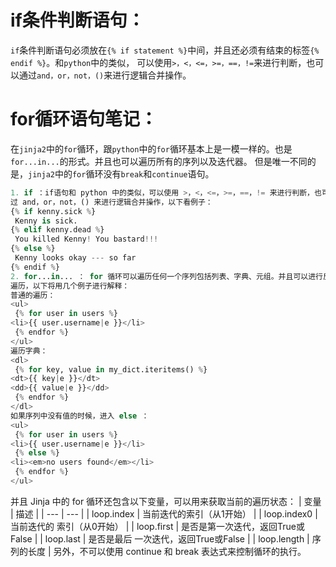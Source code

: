 # if条件判断语句：
`if`条件判断语句必须放在`{% if statement %}`中间，并且还必须有结束的标签`{% endif %}`。和`python`中的类似，
可以使用`>，<，<=，>=，==，!=`来进行判断，也可以通过`and，or，not，()`来进行逻辑合并操作。
# for循环语句笔记：
在`jinja2`中的`for`循环，跟`python`中的`for`循环基本上是一模一样的。也是`for...in...`的形式。并且也可以遍历所有的序列以及迭代器。
但是唯一不同的是，`jinja2`中的`for`循环没有`break`和`continue`语句。
```python
1. if ：if语句和 python 中的类似，可以使用 >，<，<=，>=，==，!= 来进行判断，也可以通
过 and，or，not，() 来进行逻辑合并操作，以下看例子：
{% if kenny.sick %}
 Kenny is sick.
{% elif kenny.dead %}
 You killed Kenny! You bastard!!!
{% else %}
 Kenny looks okay --- so far
{% endif %}
2. for...in... ： for 循环可以遍历任何一个序列包括列表、字典、元组。并且可以进行反向
遍历，以下将用几个例子进行解释：
普通的遍历：
<ul>
 {% for user in users %}
<li>{{ user.username|e }}</li>
 {% endfor %}
</ul>
遍历字典：
<dl>
 {% for key, value in my_dict.iteritems() %}
<dt>{{ key|e }}</dt>
<dd>{{ value|e }}</dd>
 {% endfor %}
</dl>
如果序列中没有值的时候，进入 else ：
<ul>
 {% for user in users %}
<li>{{ user.username|e }}</li>
 {% else %}
<li><em>no users found</em></li>
 {% endfor %}
</ul>
```
并且 Jinja 中的 for 循环还包含以下变量，可以用来获取当前的遍历状态：
| 变量 | 描述 | | --- | --- | | loop.index | 当前迭代的索引（从1开始） | | loop.index0 | 当前迭代的
索引（从0开始） | | loop.first | 是否是第一次迭代，返回True或False | | loop.last | 是否是最后
一次迭代，返回True或False | | loop.length | 序列的长度 |
另外，不可以使用 continue 和 break 表达式来控制循环的执行。
